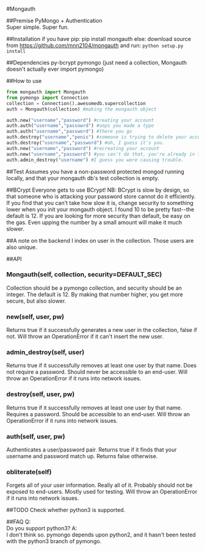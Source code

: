 #Mongauth

##Premise
PyMongo + Authentication  
Super simple.
Super fun.

##Installation
if you have pip:
   pip install mongauth
else:
   download source from https://github.com/mnn2104/mongauth and run:
`python setup.py install`

##Dependencies
py-bcrypt
pymongo (just need a collection, Mongauth doesn't actually ever import pymongo)

##How to use
```python
from mongauth import Mongauth
from pymongo import Connection
collection = Connection().awesomedb.supercollection
auth = Mongauth(collection) #making the mongauth object

auth.new("username","password") #creating your account
auth.auth("username","passowrd") #oops you made a typo 
auth.auth("username","password") #there you go
auth.destroy("username","penis") #someone is trying to delete your account!
auth.destroy("username","password") #oh, I guess it's you.
auth.new("username","password") #recreating your account
auth.new("username","password") #you can't do that, you're already in the db!
auth.admin_destroy("username") #I guess you were causing trouble.
```

##Test
Assumes you have a non-password protected mongod running locally, and that your mongauth db's test collection is empty.

##BCrypt
Everyone gets to use BCrypt!
NB: BCrypt is slow by design, so that someone who is attacking your password store cannot do it efficiently.  If you find that you can't take how slow it is, change security to something lower when you init your mongauth object.  I found 10 to be pretty fast--the default is 12.  If you are looking for more security than default, be easy on the gas.  Even upping the number by a small amount will make it much slower.

##A note on the backend
I index on user in the collection.  Those users are also unique.

##API

### Mongauth(self, collection, security=DEFAULT_SEC)
Collection should be a pymongo collection, and security should be an integer.  The default is 12.  By making that number higher, you get more secure, but also slower.

### new(self, user, pw)
Returns true if it successfully generates a new user in the collection, false if not.  Will throw an OperationError if it can't insert the new user.

### admin_destroy(self, user)
Returns true if it successfully removes at least one user by that name.  Does not require a password.  Should never be accessible to an end-user.  Will throw an OperationError if it runs into network issues.

### destroy(self, user, pw)
Returns true if it successfully removes at least one user by that name.  Requires a password.  Should be accessible to an end-user.  Will throw an OperationError if it runs into network issues.

### auth(self, user, pw)
Authenticates a user/password pair.  Returns true if it finds that your username and password match up. Returns false otherwise.

### obliterate(self)
Forgets all of your user information.  Really all of it.  Probably should not be exposed to end-users.  Mostly used for testing.  Will throw an OperationError if it runs into network issues.

##TODO
Check whether python3 is supported.

##FAQ
Q:  
Do you support python3?
A:  
I don't think so.  pymongo depends upon python2, and it hasn't been tested with the python3 branch of pymongo.